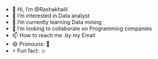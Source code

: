 - 👋 Hi, I’m @Rashakhalil
- 👀 I’m interested in Data analyst
- 🌱 I’m currently learning Data mining
- 💞️ I’m looking to collaborate on Programming companies
- 📫 How to reach me .by my Email
- 😄 Pronouns: 🤩
- ⚡ Fun fact: ☺️

<!---
Rashakhalil/Rashakhalil is a ✨ special ✨ repository because its `README.md` (this file) appears on your GitHub profile.
You can click the Preview link to take a look at your changes.
--->
